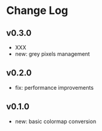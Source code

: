 # Change Log

## v0.3.0

- XXX
- new: grey pixels management

## v0.2.0

- fix: performance improvements

## v0.1.0

- new: basic colormap conversion
